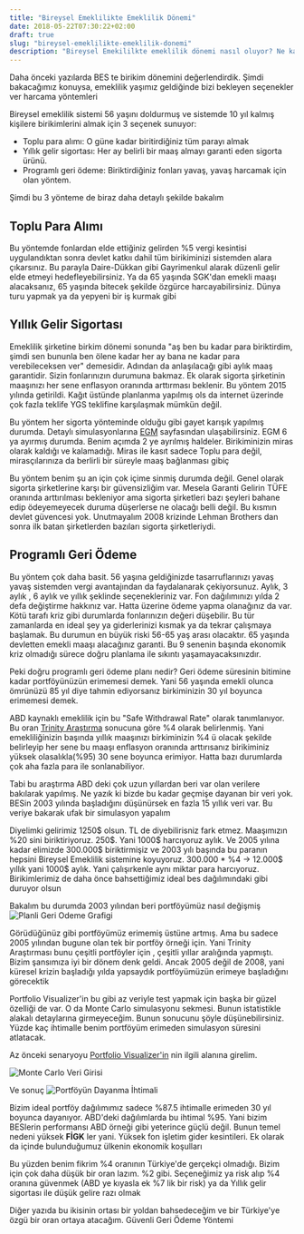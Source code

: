```yaml
---
title: "Bireysel Emeklilikte Emeklilik Dönemi"
date: 2018-05-22T07:30:22+02:00
draft: true
slug: "bireysel-emeklilikte-emeklilik-donemi"
description: "Bireysel Emekililkte emeklilik dönemi nasıl oluyor? Ne kaar geliriniz olabilir. Birikiminiz yeter mi"
---
```


Daha önceki yazılarda BES te birikim dönemini değerlendirdik. Şimdi bakacağımız konuysa, emeklilik yaşımız geldiğinde bizi bekleyen seçenekler ver harcama yöntemleri


Bireysel emeklilik sistemi 56 yaşını doldurmuş ve sistemde 10 yıl kalmış kişilere birikimlerini almak için 3 seçenek sunuyor:

* Toplu para alımı: O güne kadar biritirdiğiniz tüm parayı almak
* Yıllık gelir sigortası: Her ay belirli bir maaş almayı garanti eden sigorta ürünü.
* Programlı geri ödeme: Biriktirdiğiniz fonları yavaş, yavaş harcamak için olan yöntem.

Şimdi bu 3 yönteme de biraz daha detaylı şekilde bakalım

## Toplu Para Alımı

Bu yöntemde fonlardan elde ettiğiniz gelirden %5 vergi kesintisi uygulandıktan sonra devlet katkıı dahil tüm birikiminizi sistemden alara çıkarsınız. Bu parayla Daire-Dükkan gibi Gayrimenkul alarak düzenli gelir elde etmeyi hedefleyebilirsiniz. Ya da 65 yaşında SGK'dan emekli maaşı alacaksanız, 65 yaşında bitecek şekilde özgürce harcayabilirsiniz. Dünya turu yapmak ya da yepyeni bir iş kurmak gibi

## Yıllık Gelir Sigortası

Emeklilik şirketine birkim dönemi sonunda "aş ben bu kadar para biriktirdim, şimdi sen bununla ben ölene kadar her ay bana ne kadar para verebileceksen ver" demesidir. Adından da anlaşılacağı gibi aylık maaş garantidir. Sizin fonlarınızın durumuna bakmaz. Ek olarak sigorta şirketinin maaşınızı her sene enflasyon oranında arttırması beklenir. Bu yöntem 2015 yılında getirildi. Kağıt üstünde planlanma yapılmış ols da internet üzerinde çok fazla teklife YGS teklifine karşılaşmak mümkün değil.

Bu yöntem her sigorta yönteminde olduğu gibi gayet karışık yapılmış durumda. Detaylı simulasyonlarına [EGM](http://emeklilik.egm.org.tr/?sid=66) sayfasından ulaşabilirsiniz. EGM 6 ya ayırmış durumda. Benim açımda 2 ye ayrılmış haldeler. Birikiminizin miras olarak kaldığı ve kalamadığı. Miras ile kasıt sadece Toplu para değil, mirasçılarınıza da berlirli bir süreyle maaş bağlanması gibiç

Bu yöntem benim şu an için çok içime sinmiş durumda değil. Genel olarak sigorta şirketlerine karşı bir güvensizliğim var. Mesela Garanti Gelirin TÜFE oranında arttırılması bekleniyor ama sigorta şirketleri bazı şeyleri bahane edip ödeyemeyecek duruma düşerlerse ne olacağı belli değil. Bu kısmın devlet güvencesi yok. Unutmayalım 2008 krizinde Lehman Brothers dan sonra ilk batan şirketlerden bazıları sigorta şirketleriydi.

## Programlı Geri Ödeme

Bu yöntem çok daha basit. 56 yaşına geldiğinizde tasarruflarınızı yavaş yavaş sistemden vergi avantajından da faydalanarak çekiyorsunuz. Aylık, 3 aylık , 6 aylık ve yıllık şeklinde seçenekleriniz var. Fon dağılımınızı yılda 2 defa değiştirme hakkınız var. Hatta üzerine ödeme yapma olanağınız da var.
Kötü tarafı kriz gibi durumlarda fonlarınızın değeri düşebilir. Bu tür zamanlarda en ideal şey ya giderlerinizi kısmak ya da tekrar çalışmaya başlamak. Bu durumun en büyük riski 56-65 yaş arası olacaktır. 65 yaşında devletten emekli maaşı alacağınız garanti. Bu 9 senenin başında ekonomik kriz olmadığı sürece doğru planlama ile sıkıntı yaşamayacaksınızdır.

Peki doğru programlı geri ödeme planı nedir? Geri ödeme süresinin bitimine kadar portföyünüzün erimemesi demek. Yani 56 yaşında emekli olunca ömrünüzü 85 yıl diye tahmin ediyorsanız birkiminizin 30 yıl boyunca erimemesi demek.

ABD kaynaklı emeklilik için bu "Safe Withdrawal Rate" olarak tanımlanıyor. Bu oran [Trinity Araştırma](https://en.wikipedia.org/wiki/Trinity_study) sonucuna göre %4 olarak belirlenmiş. Yani emekliliğinizin başında yıllık maaşınızı birkiminizin %4 ü olacak şekilde belirleyip her sene bu maaşı enflasyon oranında arttırısanız birikiminiz yüksek olasalıkla(%95) 30 sene boyunca erimiyor. Hatta bazı durumlarda çok aha fazla para ile sonlanabiliyor.

Tabi bu araştırma ABD deki çok uzun yıllardan beri var olan verilere bakılarak yapılmış. Ne yazık ki bizde bu kadar geçmişe dayanan bir veri yok. BESin 2003 yılında başladığını düşünürsek en fazla 15 yıllık veri var. Bu veriye bakarak ufak bir simulasyon yapalım

Diyelimki gelirimiz 1250\$ olsun. TL de diyebilirisniz fark etmez. Maaşımızın %20 sini biriktiriyoruz. 250\$. Yani 1000\$ harcıyoruz aylık. Ve 2005 yılına kadar elimizde 300.000\$ biriktirmişiz ve 2003 yılı başında bu paranın hepsini Bireysel Emeklilik sistemine koyuyoruz. 300.000 * %4 -> 12.000\$ yıllık yani 1000\$ aylık. Yani çalışırkenle aynı miktar para harcıyoruz.
Birikimlerimiz de daha önce bahsettiğimiz ideal bes dağılımındaki gibi duruyor olsun

Bakalım bu durumda 2003 yılından beri portföyümüz nasıl değişmiş
![Planli Geri Odeme Grafigi](/img/bes-harcama/harcama1.png)

Görüdüğünüz gibi portföyümüz erimemiş üstüne artmış. Ama bu sadece 2005 yılından bugune olan tek bir portföy örneği için. Yani Trinity Araştırması bunu çeşitli portföyler için , çeşitli yıllar aralığında yapmıştı. Bizim şansımıza iyi bir dönem denk geldi.
Ancak 2005 değil de 2008, yani küresel krizin başladığı yılda yapsaydık portföyümüzün erimeye başladığını görecektik

Portfolio Visualizer'in bu gibi az veriyle test yapmak için başka bir güzel özelliği de var. O da Monte Carlo simulasyonu sekmesi. Bunun istatistikle alakalı detaylarına girmeyeceğim. Bunun sonucunu şöyle düşünebilirsiniz. Yüzde kaç ihtimalle benim portföyüm erimeden simulasyon süresini atlatacak.

Az önceki senaryoyu [Portfolio Visualizer'in](https://www.portfoliovisualizer.com/monte-carlo-simulation) nin ilgili alanına girelim.

![Monte Carlo Veri Girisi](/img/bes-harcama/monte-carlo.png)

Ve sonuç
![Portföyün Dayanma İhtimali](/img/bes-harcama/monte-carlo-result.png)

Bizim ideal portföy dağılımımız sadece %87.5 ihtimalle erimeden 30 yıl boyunca dayanıyor. ABD'deki dağılımlarda bu ihtimal %95. Yani bizim BESlerin performansı ABD örneği gibi yeterince güçlü değil. Bunun temel nedeni yüksek **FİGK** ler yani. Yüksek fon işletim gider kesintileri. Ek olarak da içinde bulunduğumuz ülkenin ekonomik koşulları

Bu yüzden benim fikrim %4 oranının Türkiye'de gerçekçi olmadığı. Bizim için çok daha düşük bir oran lazım. %2 gibi. Seçeneğimiz ya risk alıp %4 oranına güvenmek (ABD ye kıyasla ek %7 lik bir risk) ya da Yıllık gelir sigortası ile düşük gelire razı olmak

Diğer yazıda bu ikisinin ortası bir yoldan bahsedeceğim ve bir Türkiye'ye özgü bir oran ortaya atacağım.
Güvenli Geri Ödeme Yöntemi
